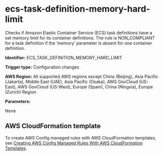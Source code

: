 # ecs\-task\-definition\-memory\-hard\-limit<a name="ecs-task-definition-memory-hard-limit"></a>

Checks if Amazon Elastic Container Service \(ECS\) task definitions have a set memory limit for its container definitions\. The rule is NON\_COMPLIANT for a task definition if the ‘memory’ parameter is absent for one container definition\. 

**Identifier:** ECS\_TASK\_DEFINITION\_MEMORY\_HARD\_LIMIT

**Trigger type:** Configuration changes

**AWS Region:** All supported AWS regions except China \(Beijing\), Asia Pacific \(Jakarta\), Middle East \(UAE\), Asia Pacific \(Osaka\), AWS GovCloud \(US\-East\), AWS GovCloud \(US\-West\), Europe \(Spain\), China \(Ningxia\), Europe \(Zurich\) Region

**Parameters:**

None  

## AWS CloudFormation template<a name="w2aac12c31c27b9d241c15"></a>

To create AWS Config managed rules with AWS CloudFormation templates, see [Creating AWS Config Managed Rules With AWS CloudFormation Templates](aws-config-managed-rules-cloudformation-templates.md)\.
